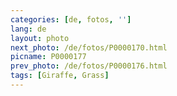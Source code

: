 ```yaml
---
categories: [de, fotos, '']
lang: de
layout: photo
next_photo: /de/fotos/P0000170.html
picname: P0000177
prev_photo: /de/fotos/P0000176.html
tags: [Giraffe, Grass]
---
```

